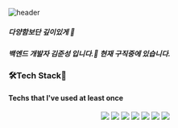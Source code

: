 ![header](https://capsule-render.vercel.app/api?type=slice&color=gradient&height=300&section=header&text=Welcome%20to%20my%20page&fontSize=40)

##### 다양함보단 깊이있게 👋
##### 백엔드 개발자 김준성 입니다.🐻 현재 구직중에 있습니다.



### 🛠Tech Stack🔧
#### Techs that I've used at least once
<div align='center'>
  <img src="https://img.shields.io/badge/Python-3766AB?style=for-the-badge&logo=Python&logoColor=white"/>
  <img src="https://img.shields.io/badge/RASA2.8-5A17EE?style=for-the-badge&logo=Rasa&logoColor=#5A17EE"/>
  <img src="https://img.shields.io/badge/JAVA-007396?style=for-the-badge&logo=java&logoColor=white">
  <img src="https://img.shields.io/badge/Spring-6DB33F?style=for-the-badge&logo=Spring&logoColor=white">
  <img src="https://img.shields.io/badge/html-E34F26?style=for-the-badge&logo=html5&logoColor=white">
  <img src="https://img.shields.io/badge/css-1572B6?style=for-the-badge&logo=css3&logoColor=white">
  <img src="https://img.shields.io/badge/Spring_Boot-6DB33F?style=for-the-badge&logo=Springboot&logoColor=white">
</div>

<!--
**gomshiki/gomshiki** is a ✨ _special_ ✨ repository because its `README.md` (this file) appears on your GitHub profile.

Here are some ideas to get you started:

- 🔭 I’m currently working on ...
- 🌱 I’m currently learning ...
- 👯 I’m looking to collaborate on ...
- 🤔 I’m looking for help with ...
- 💬 Ask me about ...
- 📫 How to reach me: ...
- 😄 Pronouns: ...
- ⚡ Fun fact: ...![Uploading image.png…]()

-->


